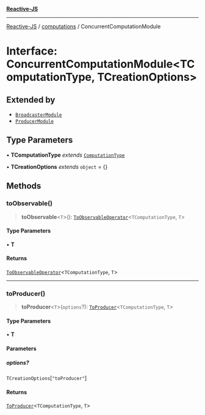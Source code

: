 [**Reactive-JS**](../../README.md)

***

[Reactive-JS](../../README.md) / [computations](../README.md) / ConcurrentComputationModule

# Interface: ConcurrentComputationModule\<TComputationType, TCreationOptions\>

## Extended by

- [`BroadcasterModule`](../Broadcaster/interfaces/BroadcasterModule.md)
- [`ProducerModule`](../Producer/interfaces/ProducerModule.md)

## Type Parameters

• **TComputationType** *extends* [`ComputationType`](../type-aliases/ComputationType.md)

• **TCreationOptions** *extends* `object` = \{\}

## Methods

### toObservable()

> **toObservable**\<`T`\>(): [`ToObservableOperator`](../type-aliases/ToObservableOperator.md)\<`TComputationType`, `T`\>

#### Type Parameters

• **T**

#### Returns

[`ToObservableOperator`](../type-aliases/ToObservableOperator.md)\<`TComputationType`, `T`\>

***

### toProducer()

> **toProducer**\<`T`\>(`options`?): [`ToProducer`](../type-aliases/ToProducer.md)\<`TComputationType`, `T`\>

#### Type Parameters

• **T**

#### Parameters

##### options?

`TCreationOptions`\[`"toProducer"`\]

#### Returns

[`ToProducer`](../type-aliases/ToProducer.md)\<`TComputationType`, `T`\>

